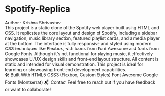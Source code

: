 # Spotify-Replica
Author : Krishna Shrivastav
<br>
This project is a static clone of the Spotify web player built using HTML and CSS. It replicates the core layout and design of Spotify, including a sidebar navigation, music library section, featured playlist cards, and a media player at the bottom. The interface is fully responsive and styled using modern CSS techniques like Flexbox, with icons from Font Awesome and fonts from Google Fonts. Although it's not functional for playing music, it effectively showcases UI/UX design skills and front-end layout structure. All content is static and intended for visual demonstration. This project is ideal for learning or showcasing front-end development capabilities.
<br>
🛠️ Built With
HTML5
CSS3 (Flexbox, Custom Styles)
Font Awesome
Google Fonts (Montserrat)
📬 Contact
Feel free to reach out if you have feedback or want to collaborate!
